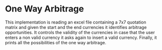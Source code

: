 # One Way Arbitrage
This implementation is reading an excel file containing a 7x7 quotation matrix and given the start and the end currencies it identifies arbitrage opportunities.
It controls the validity of the currencies in case that the user enters a non valid currency it asks again to insert a valid currency.
Finally, it prints all the possibilities of the one way arbitrage.
